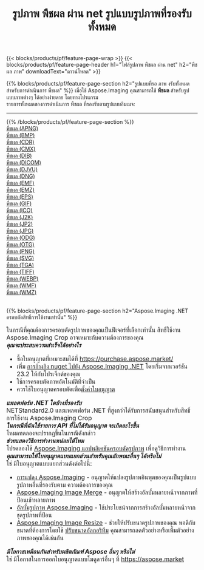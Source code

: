 ﻿---
title: รูปภาพ พืชผล ผ่าน net รูปแบบรูปภาพที่รองรับทั้งหมด 
weight: 3920
url: /th/net/crop 
lang: th
langdirlevel: 2
locales: zh-hans,ja,it,ru,de,es,fr,nl,id,lt,pl,pt,vi,tr,ko,zh-hant,ar,hi,th,sv,cs,uk,he
description: เมื่อใช้ Aspose.Imaging คุณสามารถ พืชผล ภาพได้อย่างง่ายดายผ่าน net
---

{{< blocks/products/pf/feature-page-wrap >}}
{{< blocks/products/pf/feature-page-header h1="ไฟล์รูปภาพ พืชผล ผ่าน net" h2="พืชผล ภาพ" downloadText="ดาวน์โหลด" >}}


{{% blocks/products/pf/feature-page-section  h2="รูปแบบที่รอ ภาพ งรับทั้งหมดสำหรับการดำเนินการ พืชผล" %}}
เมื่อใช้ Aspose.Imaging คุณสามารถใช้ **พืชผล** สำหรับรูปแบบภาพต่างๆ ได้อย่างง่ายดาย โดยทางโปรแกรม
<br/>
รายการทั้งหมดของการดำเนินการ พืชผล ที่รองรับตามรูปแบบอิมเมจ:
<hr/>
{{% /blocks/products/pf/feature-page-section %}}
<div class="container-fluid productfamilypage bg-gray">
    <div class="convertypes bg-gray agp-content section">
        <div class="container">
		<div class="row other-converters">
		    <div class='col-md-2 other-converter remove-lp remove-rp'><a href="/imaging/th/net/crop/apng" >พืชผล (APNG)</a></div><div class='col-md-2 other-converter remove-lp remove-rp'><a href="/imaging/th/net/crop/bmp" >พืชผล (BMP)</a></div><div class='col-md-2 other-converter remove-lp remove-rp'><a href="/imaging/th/net/crop/cdr" >พืชผล (CDR)</a></div><div class='col-md-2 other-converter remove-lp remove-rp'><a href="/imaging/th/net/crop/cmx" >พืชผล (CMX)</a></div><div class='col-md-2 other-converter remove-lp remove-rp'><a href="/imaging/th/net/crop/dib" >พืชผล (DIB)</a></div><div class='col-md-2 other-converter remove-lp remove-rp'><a href="/imaging/th/net/crop/dicom" >พืชผล (DICOM)</a></div><div class='col-md-2 other-converter remove-lp remove-rp'><a href="/imaging/th/net/crop/djvu" >พืชผล (DJVU)</a></div><div class='col-md-2 other-converter remove-lp remove-rp'><a href="/imaging/th/net/crop/dng" >พืชผล (DNG)</a></div><div class='col-md-2 other-converter remove-lp remove-rp'><a href="/imaging/th/net/crop/emf" >พืชผล (EMF)</a></div><div class='col-md-2 other-converter remove-lp remove-rp'><a href="/imaging/th/net/crop/emz" >พืชผล (EMZ)</a></div><div class='col-md-2 other-converter remove-lp remove-rp'><a href="/imaging/th/net/crop/eps" >พืชผล (EPS)</a></div><div class='col-md-2 other-converter remove-lp remove-rp'><a href="/imaging/th/net/crop/gif" >พืชผล (GIF)</a></div><div class='col-md-2 other-converter remove-lp remove-rp'><a href="/imaging/th/net/crop/ico" >พืชผล (ICO)</a></div><div class='col-md-2 other-converter remove-lp remove-rp'><a href="/imaging/th/net/crop/j2k" >พืชผล (J2K)</a></div><div class='col-md-2 other-converter remove-lp remove-rp'><a href="/imaging/th/net/crop/jp2" >พืชผล (JP2)</a></div><div class='col-md-2 other-converter remove-lp remove-rp'><a href="/imaging/th/net/crop/jpg" >พืชผล (JPG)</a></div><div class='col-md-2 other-converter remove-lp remove-rp'><a href="/imaging/th/net/crop/odg" >พืชผล (ODG)</a></div><div class='col-md-2 other-converter remove-lp remove-rp'><a href="/imaging/th/net/crop/otg" >พืชผล (OTG)</a></div><div class='col-md-2 other-converter remove-lp remove-rp'><a href="/imaging/th/net/crop/png" >พืชผล (PNG)</a></div><div class='col-md-2 other-converter remove-lp remove-rp'><a href="/imaging/th/net/crop/svg" >พืชผล (SVG)</a></div><div class='col-md-2 other-converter remove-lp remove-rp'><a href="/imaging/th/net/crop/tga" >พืชผล (TGA)</a></div><div class='col-md-2 other-converter remove-lp remove-rp'><a href="/imaging/th/net/crop/tiff" >พืชผล (TIFF)</a></div><div class='col-md-2 other-converter remove-lp remove-rp'><a href="/imaging/th/net/crop/webp" >พืชผล (WEBP)</a></div><div class='col-md-2 other-converter remove-lp remove-rp'><a href="/imaging/th/net/crop/wmf" >พืชผล (WMF)</a></div><div class='col-md-2 other-converter remove-lp remove-rp'><a href="/imaging/th/net/crop/wmz" >พืชผล (WMZ)</a></div>
                </div>
        </div>
    </div>
</div>
<br/>

{{% blocks/products/pf/feature-page-section  h2="Aspose.Imaging .NET ครอบตัดสิทธิ์การใช้งานเท่านั้น" %}}
<div style="font-size:16px;">
ในกรณีที่คุณต้องการครอบตัดรูปภาพของคุณเป็นฟีเจอร์ที่เลือกเท่านั้น สิทธิ์ใช้งาน Aspose.Imaging Crop อาจเหมาะกับความต้องการของคุณ <br/>
<i><b>คุณจะประสบความสำเร็จได้อย่างไร</b></i>
<ul>
<li>
ซื้อใบอนุญาตที่เหมาะสมได้ที่ <a href="https://purchase.aspose.market/">https://purchase.aspose.market/</a>
</li>
<li>
เพิ่ม <a href="https://www.nuget.org/packages/Aspose.Imaging">การอ้างอิง nuget ไปยัง Aspose.Imaging .NET</a> โดยเริ่มจากเวอร์ชัน 23.2 ให้กับโปรเจ็กต์ของคุณ
</li>
<li>
ใช้การครอบตัดภาพอัตโนมัติที่จำเป็น
</li>
<li>
ควรใช้ใบอนุญาตครอบตัดเพื่อ<a href="https://docs.aspose.com/imaging/net/licensing/">ตั้งค่าใบอนุญาต</a>
</li>
</ul>
<i><b>แพลตฟอร์ม .NET ใดบ้างที่รองรับ</b></i><br/>
NETStandard2.0 และแพลตฟอร์ม .NET ที่สูงกว่าได้รับการสนับสนุนสำหรับสิทธิ์การใช้งาน Aspose.Imaging Crop<br/>
<i><b>ในกรณีที่ฉันใช้รายการ API ที่ไม่ได้รับอนุญาต จะเกิดอะไรขึ้น</b></i><br/>
โหมดทดลองจะปรากฏขึ้นในกรณีดังกล่าว<br/>
<i><b>ช่วยแสดงวิธีการทำงานหน่อยได้ไหม</b></i><br/>
โปรดลองใช้ <a href="https://products.aspose.app/imaging/th/image-crop/">Aspose.Imaging แอปพลิเคชันครอบตัดรูปภาพ</a> เพื่อดูวิธีการทำงาน<br/>
<i><b>คุณสามารถให้ใบอนุญาตแบบแยกส่วนสำหรับคุณลักษณะอื่นๆ ได้หรือไม่</b></i><br/>
ใช่ มีใบอนุญาตแบบแยกส่วนดังต่อไปนี้:<br/>
<ul>
<li>
<a href="https://products.aspose.com/imaging/th/net/conversion/">การแปลง Aspose.Imaging</a> - อนุญาตให้แปลงรูปภาพอินพุตของคุณเป็นรูปแบบรูปภาพอื่นที่รองรับตาม ความต้องการของคุณ
</li>
<li>
<a href="https://products.aspose.com/imaging/th/net/merge/">Aspose.Imaging Image Merge</a> - อนุญาตให้สร้างอัลบั้มหลายหน้าจากภาพที่ป้อนเข้าหลายภาพ
</li>
<li>
<a href="https://products.aspose.com/imaging/th/net/merge/">อัลบั้มรูปภาพ Aspose.Imaging</a> - ใช้ประโยชน์จากการสร้างอัลบั้มหลายหน้าจากชุดรูปภาพที่ป้อน
</li>
<li>
<a href="https://products.aspose.com/imaging/th/net/resize/">Aspose.Imaging Image Resize</a> - ช่วยให้ปรับขนาดรูปภาพของคุณ พอดีกับขนาดที่ต้องการโดยใช้ <a href="https://reference.aspose.com/imaging/net/aspose.imaging/resizetype/">ปรับขนาดอัลกอริทึม</a> คุณสามารถลดตัวอย่างหรือเพิ่มตัวอย่างภาพของคุณได้เช่นกัน
</li>
</ul>
<i><b>มีโอกาสเหมือนกันสำหรับผลิตภัณฑ์ Aspose อื่นๆ หรือไม่</b></i><br/>
ใช่ มีโอกาสในการออกใบอนุญาตแบบโมดูลาร์อื่นๆ ที่ <a href="https://aspose.market">https://aspose.market</a>
</div>
<br/>
